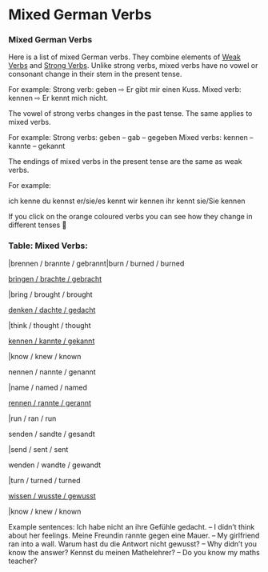 # Mixed German Verbs

[](http://www.jabbalab.com/blog/wp-content/uploads/2013/05/Mixed-Verbs_1.jpg)

### Mixed German Verbs

Here is a list of mixed German verbs. They combine elements of [ Weak Verbs](../880/how-german-verbs-work-in-the-present-tense-part-1.html) and [Strong Verbs](../924/how-german-verbs-work-in-the-present-tense-part-2.html).
Unlike strong verbs, mixed verbs have no vowel or consonant change in their stem in the present tense. 

For example:
Strong verb: geben ⇨ Er gibt mir einen Kuss.
Mixed verb: kennen ⇨ Er kennt mich nicht. 

The vowel of strong verbs changes in the past tense. The same applies to mixed verbs. 

For example:
Strong verbs: geben – gab – gegeben
Mixed verbs: kennen – kannte – gekannt

The endings of mixed verbs in the present tense are the same as weak verbs. 

For example:

ich kenne
du kennst
er/sie/es kennt
wir kennen
ihr kennt
sie/Sie kennen

If you click on the orange coloured verbs you can see how they change in different tenses 🙂

### Table: Mixed Verbs:
|brennen / brannte / gebrannt|burn / burned / burned

[bringen / brachte / gebracht](../2006/the-german-verb-bringen-to-bring.html)

|bring / brought / brought


[denken / dachte / gedacht](../7777/the-german-verb-denken-to-think-2.html)

|think / thought / thought


[kennen / kannte / gekannt](../2044/the-german-verb-kennen-to-know.html)

|know / knew / known


nennen / nannte / genannt

|name / named / named


[rennen / rannte / gerannt](../2030/the-german-verb-rennen-to-run.html)

|run / ran / run


senden / sandte / gesandt

|send / sent / sent


wenden / wandte / gewandt

|turn / turned / turned


[wissen / wusste / gewusst](../2041/the-german-verb-wissen-to-know.html)

|know / knew / known

Example sentences:
Ich habe nicht an ihre Gefühle gedacht. – I didn’t think about her feelings.
Meine Freundin rannte gegen eine Mauer. – My girlfriend ran into a wall.
Warum hast du die Antwort nicht gewusst? – Why didn’t you know the answer?
Kennst du meinen Mathelehrer? – Do you know my maths teacher?
